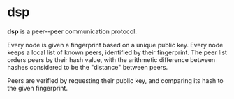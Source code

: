 # dsp

**dsp** is a peer--peer communication protocol.

Every node is given a fingerprint based on a unique public key.  Every node keeps a local list of known peers, identified by their fingerprint.  The peer list orders peers by their hash value, with the arithmetic difference between hashes considered to be the "distance" between peers.

Peers are verified by requesting their public key, and comparing its hash to the given fingerprint.

